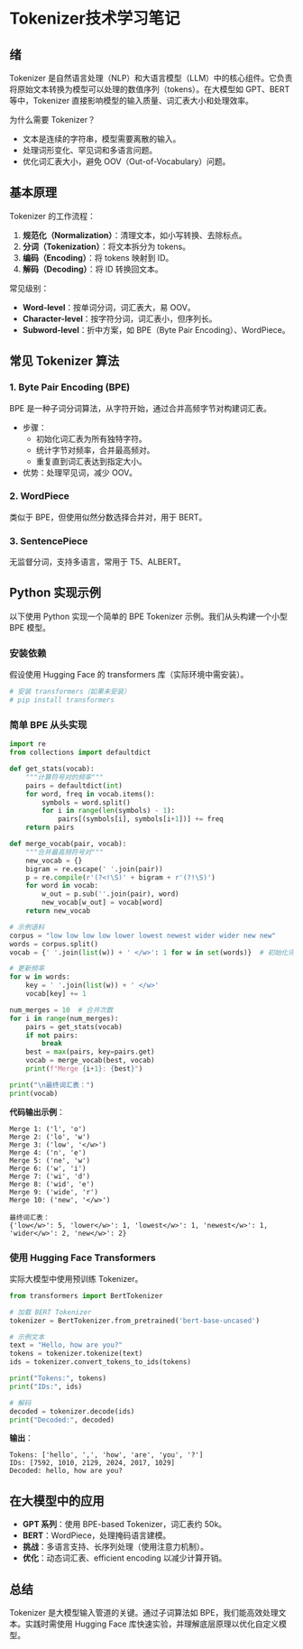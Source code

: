 # Tokenizer技术学习笔记

## 绪

Tokenizer 是自然语言处理（NLP）和大语言模型（LLM）中的核心组件。它负责将原始文本转换为模型可以处理的数值序列（tokens）。在大模型如 GPT、BERT 等中，Tokenizer 直接影响模型的输入质量、词汇表大小和处理效率。

为什么需要 Tokenizer？
- 文本是连续的字符串，模型需要离散的输入。
- 处理词形变化、罕见词和多语言问题。
- 优化词汇表大小，避免 OOV（Out-of-Vocabulary）问题。

## 基本原理

Tokenizer 的工作流程：
1. **规范化（Normalization）**：清理文本，如小写转换、去除标点。
2. **分词（Tokenization）**：将文本拆分为 tokens。
3. **编码（Encoding）**：将 tokens 映射到 ID。
4. **解码（Decoding）**：将 ID 转换回文本。

常见级别：
- **Word-level**：按单词分词，词汇表大，易 OOV。
- **Character-level**：按字符分词，词汇表小，但序列长。
- **Subword-level**：折中方案，如 BPE（Byte Pair Encoding）、WordPiece。

## 常见 Tokenizer 算法

### 1. Byte Pair Encoding (BPE)
BPE 是一种子词分词算法，从字符开始，通过合并高频字节对构建词汇表。
- 步骤：
  - 初始化词汇表为所有独特字符。
  - 统计字节对频率，合并最高频对。
  - 重复直到词汇表达到指定大小。
- 优势：处理罕见词，减少 OOV。

### 2. WordPiece
类似于 BPE，但使用似然分数选择合并对，用于 BERT。

### 3. SentencePiece
无监督分词，支持多语言，常用于 T5、ALBERT。

## Python 实现示例

以下使用 Python 实现一个简单的 BPE Tokenizer 示例。我们从头构建一个小型 BPE 模型。

### 安装依赖
假设使用 Hugging Face 的 transformers 库（实际环境中需安装）。

```python
# 安装 transformers（如果未安装）
# pip install transformers
```

### 简单 BPE 从头实现

```python
import re
from collections import defaultdict

def get_stats(vocab):
    """计算符号对的频率"""
    pairs = defaultdict(int)
    for word, freq in vocab.items():
        symbols = word.split()
        for i in range(len(symbols) - 1):
            pairs[(symbols[i], symbols[i+1])] += freq
    return pairs

def merge_vocab(pair, vocab):
    """合并最高频符号对"""
    new_vocab = {}
    bigram = re.escape(' '.join(pair))
    p = re.compile(r'(?<!\S)' + bigram + r'(?!\S)')
    for word in vocab:
        w_out = p.sub(''.join(pair), word)
        new_vocab[w_out] = vocab[word]
    return new_vocab

# 示例语料
corpus = "low low low low lower lowest newest wider wider new new"
words = corpus.split()
vocab = {' '.join(list(w)) + ' </w>': 1 for w in set(words)}  # 初始化词汇表，添加 </w> 表示词尾

# 更新频率
for w in words:
    key = ' '.join(list(w)) + ' </w>'
    vocab[key] += 1

num_merges = 10  # 合并次数
for i in range(num_merges):
    pairs = get_stats(vocab)
    if not pairs:
        break
    best = max(pairs, key=pairs.get)
    vocab = merge_vocab(best, vocab)
    print(f"Merge {i+1}: {best}")

print("\n最终词汇表：")
print(vocab)
```

**代码输出示例**：

```
Merge 1: ('l', 'o')
Merge 2: ('lo', 'w')
Merge 3: ('low', '</w>')
Merge 4: ('n', 'e')
Merge 5: ('ne', 'w')
Merge 6: ('w', 'i')
Merge 7: ('wi', 'd')
Merge 8: ('wid', 'e')
Merge 9: ('wide', 'r')
Merge 10: ('new', '</w>')

最终词汇表：
{'low</w>': 5, 'lower</w>': 1, 'lowest</w>': 1, 'newest</w>': 1, 'wider</w>': 2, 'new</w>': 2}
```

### 使用 Hugging Face Transformers

实际大模型中使用预训练 Tokenizer。

```python
from transformers import BertTokenizer

# 加载 BERT Tokenizer
tokenizer = BertTokenizer.from_pretrained('bert-base-uncased')

# 示例文本
text = "Hello, how are you?"
tokens = tokenizer.tokenize(text)
ids = tokenizer.convert_tokens_to_ids(tokens)

print("Tokens:", tokens)
print("IDs:", ids)

# 解码
decoded = tokenizer.decode(ids)
print("Decoded:", decoded)
```

**输出**：
```
Tokens: ['hello', ',', 'how', 'are', 'you', '?']
IDs: [7592, 1010, 2129, 2024, 2017, 1029]
Decoded: hello, how are you?
```

## 在大模型中的应用

- **GPT 系列**：使用 BPE-based Tokenizer，词汇表约 50k。
- **BERT**：WordPiece，处理掩码语言建模。
- **挑战**：多语言支持、长序列处理（使用注意力机制）。
- **优化**：动态词汇表、efficient encoding 以减少计算开销。

## 总结

Tokenizer 是大模型输入管道的关键。通过子词算法如 BPE，我们能高效处理文本。实践时需使用 Hugging Face 库快速实验，并理解底层原理以优化自定义模型。
